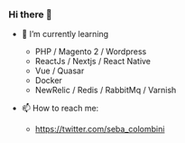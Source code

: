 ### Hi there 👋

- 🌱 I’m currently learning
  * PHP / Magento 2 / Wordpress
  * ReactJs / Nextjs / React Native
  * Vue / Quasar
  * Docker
  * NewRelic / Redis / RabbitMq / Varnish
 

- 📫 How to reach me:
  * https://twitter.com/seba_colombini 

